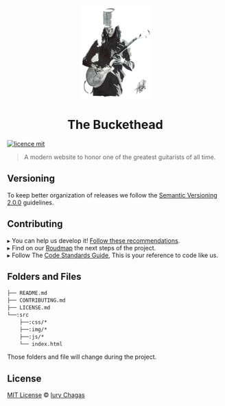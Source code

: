 <p align="center"><img src="src/img/logo-rm.png" alt="Buckethead poster: Author Greg Sellars"></p>

<h1 align="center">The Buckethead</h1>

[![licence mit](https://img.shields.io/badge/licence-MIT-blue.svg)](https://github.com/IuryChagas/buckethead/blob/master/LICENSE.md)

> A modern website to honor one of the greatest guitarists of all time.

## Versioning

To keep better organization of releases we follow the [Semantic Versioning 2.0.0](http://semver.org/) guidelines.

## Contributing

▸ You can help us develop it! [Follow these recommendations](https://github.com/IuryChagas/buckethead/blob/master/CONTRIBUTING.md).<br>
▸ Find on our [Roudmap](https://github.com/IuryChagas/buckethead/issues/) the next steps of the project.<br>
▸ Follow The [Code Standards Guide](https://github.com/IuryChagas/style-guide-compilation#directory-structure "Guia Basico de Estilo HTML e CSS"), This is your reference to code like us.

## Folders and Files

```sh
├── README.md
├── CONTRIBUTING.md
├── LICENSE.md
└──:src
    ├──:css/*
    ├──:img/*
    ├──:js/*
    └── index.html
```
Those folders and file will change during the project.

## License

[MIT License](https://github.com/iurychagas/buckethead/blob/master/LICENSE.md) © [Iury Chagas](https://github.com/IuryChagas "GitHub Profile")